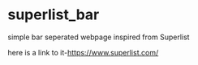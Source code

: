 # superlist_bar

simple bar seperated webpage inspired from Superlist

here is a link to it-https://www.superlist.com/
